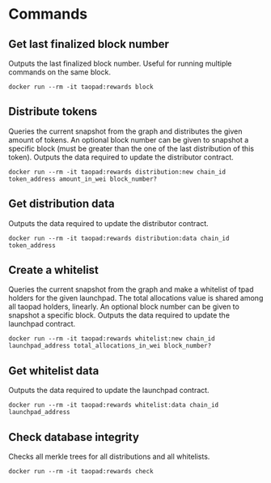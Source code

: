 # Commands

## Get last finalized block number

Outputs the last finalized block number. Useful for running multiple commands on the same block.

`docker run --rm -it taopad:rewards block`

## Distribute tokens

Queries the current snapshot from the graph and distributes the given amount of tokens. An optional block number can be given to snapshot a specific block (must be greater than the one of the last distribution of this token). Outputs the data required to update the distributor contract.

`docker run --rm -it taopad:rewards distribution:new chain_id token_address amount_in_wei block_number?`

## Get distribution data

Outputs the data required to update the distributor contract.

`docker run --rm -it taopad:rewards distribution:data chain_id token_address`

## Create a whitelist

Queries the current snapshot from the graph and make a whitelist of tpad holders for the given launchpad. The total allocations value is shared among all taopad holders, linearly. An optional block number can be given to snapshot a specific block. Outputs the data required to update the launchpad contract.

`docker run --rm -it taopad:rewards whitelist:new chain_id launchpad_address total_allocations_in_wei block_number?`

## Get whitelist data

Outputs the data required to update the launchpad contract.

`docker run --rm -it taopad:rewards whitelist:data chain_id launchpad_address`

## Check database integrity

Checks all merkle trees for all distributions and all whitelists.

`docker run --rm -it taopad:rewards check`
